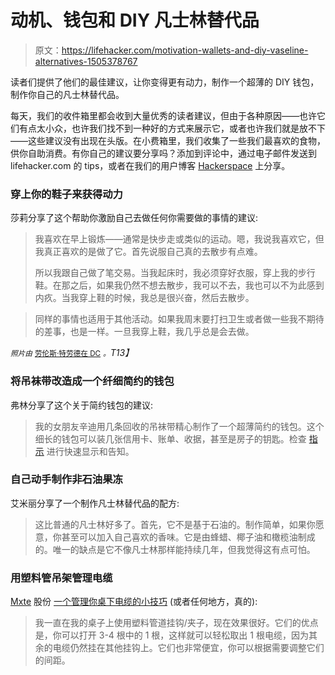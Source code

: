 # 动机、钱包和 DIY 凡士林替代品

> 原文：<https://lifehacker.com/motivation-wallets-and-diy-vaseline-alternatives-1505378767>

读者们提供了他们的最佳建议，让你变得更有动力，制作一个超薄的 DIY 钱包，制作你自己的凡士林替代品。



每天，我们的收件箱里都会收到大量优秀的读者建议，但由于各种原因——也许它们有点太小众，也许我们找不到一种好的方式来展示它，或者也许我们就是放不下——这些建议没有出现在头版。在小费箱里，我们收集了一些我们最喜欢的食物，供你自助消费。有你自己的建议要分享吗？添加到评论中，通过电子邮件发送到 lifehacker.com 的 tips，或者在我们的用户博客 [Hackerspace](http://hackerspace.lifehacker.com) 上分享。

### 穿上你的鞋子来获得动力

莎莉分享了这个帮助你激励自己去做任何你需要做的事情的建议:

> 我喜欢在早上锻炼——通常是快步走或类似的运动。嗯，我说我喜欢它，但我真正喜欢的是做了它。首先说服自己真的去散步有点难。
> 
> 所以我跟自己做了笔交易。当我起床时，我必须穿好衣服，穿上我的步行鞋。在那之后，如果我仍然不想去散步，我可以不去，我也可以不为此感到内疚。当我穿上鞋的时候，我总是很兴奋，然后去散步。

> 同样的事情也适用于其他活动。如果我周末要打扫卫生或者做一些我不期待的差事，也是一样。一旦我穿上鞋，我几乎总是会去做。

*<small>照片由</small>* [<small>劳伦斯·特劳德在 DC</small>](https://secure.flickr.com/photos/mr_t_in_dc/) *<small>。</small>T13】*

### 将吊袜带改造成一个纤细简约的钱包

弗林分享了这个关于简约钱包的建议:

> 我的女朋友辛迪用几条回收的吊袜带精心制作了一个超薄简约的钱包。这个细长的钱包可以装几张信用卡、账单、收据，甚至是房子的钥匙。检查 [指示](http://www.instructables.com/id/Slim-Minimalist-Wallet-by-Cindy/) 进行快速显示和告知。

### 自己动手制作非石油果冻

艾米丽分享了一个制作凡士林替代品的配方:

> 这比普通的凡士林好多了。首先，它不是基于石油的。制作简单，如果你愿意，你甚至可以加入自己喜欢的香味。它是由蜂蜡、椰子油和橄榄油制成的。唯一的缺点是它不像凡士林那样能持续几年，但我觉得这有点可怕。

### 用塑料管吊架管理电缆

[Mxte](http://mxte.kinja.com/) 股份 [一个管理你桌下电缆的小技巧](https://lifehacker.com/1505123811) (或者任何地方，真的):

> 我一直在我的桌子上使用塑料管道挂钩/夹子，现在效果很好。它们的优点是，你可以打开 3-4 根中的 1 根，这样就可以轻松取出 1 根电缆，因为其余的电缆仍然挂在其他挂钩上。它们也非常便宜，你可以根据需要调整它们的间距。